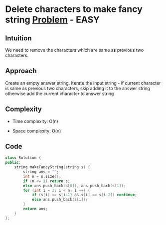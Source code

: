 # Delete characters to make fancy string [Problem](https://leetcode.com/problems/delete-characters-to-make-fancy-string) - EASY

## Intuition
We need to remove the characters which are same as previous two characters.

## Approach
Create an empty answer string. Iterate the input string - if current character is same as previous two characters, skip adding it to the answer string otherwise add the current character to answer string

## Complexity
- Time complexity:
O(n)

- Space complexity:
O(n)

## Code
```cpp []
class Solution {
public:
    string makeFancyString(string s) {
        string ans = "";
        int n = s.size();
        if (n <= 2) return s;
        else ans.push_back(s[0]), ans.push_back(s[1]);
        for (int i = 2; i < n; i ++) {
            if (s[i] == s[i-1] && s[i] == s[i-2]) continue;
            else ans.push_back(s[i]);
        }
        return ans;
    }
};
```
